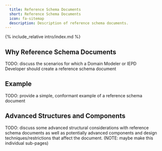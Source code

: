 ```yaml
---
  title: Reference Schema Documents
  short: Reference Schema Documents
  icon: fa-sitemap
  description: Description of reference schema documents.
---
```


{% include_relative intro/index.md %}

## Why Reference Schema Documents

TODO: discuss the scenarios for which a Domain Modeler or IEPD Developer should create a reference schema document

## Example

TODO: provide a simple, conformant example of a reference schema document

## Advanced Structures and Components

TODO: discuss some advanced structural considerations with reference schema documents as well as potentially advanced components and design techniques/restrictions that affect the document. (NOTE: maybe make this individual sub-pages)
